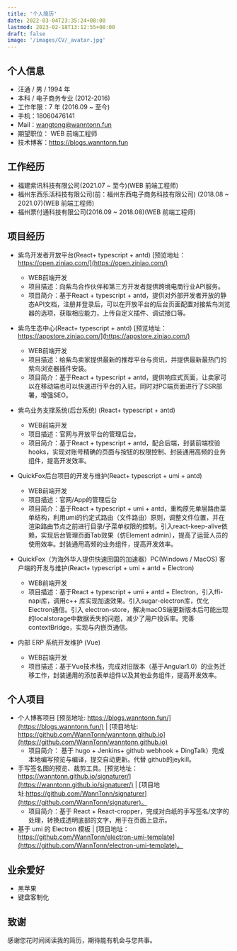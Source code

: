 ```yaml
---
title: '个人简历'
date: 2022-03-04T23:35:24+08:00
lastmod: 2023-02-18T13:12:55+08:00
draft: false
image: '/images/CV/_avatar.jpg'
---
```


<!--more-->
## 个人信息

- 汪通 / 男 / 1994 年
- 本科 / 电子商务专业 (2012-2016)
- 工作年限：7 年 (2016.09 ~ 至今)
- 手机：18060476141
- Mail：wangtong@wanntonn.fun
- 期望职位： WEB 前端工程师
- 技术博客：[https://blogs.wanntonn.fun ](https://blogs.wanntonn.fun)
  <!-- - GitHub: [https://github.com/WannTonn](https://github.com/WannTonn) -->

## 工作经历

- 福建紫讯科技有限公司(2021.07 ~ 至今)(WEB 前端工程师)
- 福州东西乐活科技有限公司(前：福州东西电子商务科技有限公司) (2018.08 ~ 2021.07)(WEB 前端工程师)
- 福州票付通科技有限公司(2016.09 ~ 2018.08)(WEB 前端工程师)

## 项目经历

- 紫鸟开发者开放平台(React+ typescript + antd) [预览地址：https://open.ziniao.com/](https://open.ziniao.com/)
    - WEB前端开发
    - 项目描述：向紫鸟合作伙伴和第三方开发者提供跨境电商行业API服务。
    - 项目简介：基于React + typescript + antd，提供对外部开发者开放的静态API文档，注册并登录后，可以在开放平台的后台页面配置对接紫鸟浏览器的选项，获取相应能力，上传自定义插件、调试接口等。
- 紫鸟生态中心(React+ typescript + antd) [预览地址：https://appstore.ziniao.com/](https://appstore.ziniao.com/)
    - WEB前端开发
    - 项目描述：给紫鸟卖家提供最新的推荐平台与资讯，并提供最新最热门的紫鸟浏览器插件安装。
    - 项目简介：基于React + typescript + antd，提供响应式页面，让卖家可以在移动端也可以快速进行平台的入驻。同时对PC端页面进行了SSR部署，增强SEO。

- 紫鸟业务支撑系统(后台系统) (React+ typescript + antd)
    - WEB前端开发
    -  项目描述：官网与开放平台的管理后台。
    -  项目简介：基于React + typescript + antd，配合后端，封装前端校验hooks，实现对账号精确的页面与按钮的权限控制、封装通用高频的业务组件，提高开发效率。

- QuickFox后台项目的开发与维护(React+ typescript + umi + antd)
    - WEB前端开发
    - 项目描述：官网/App的管理后台
    - 项目简介：基于React + typescript + umi + antd，重构原先单层路由菜单结构，利用umi的约定式路由（文件路由）原则，调整文件位置，并在渲染路由节点之前进行目录/子菜单权限的控制。引入react-keep-alive依赖，实现后台管理页面Tab效果（仿Element admin），提高了运营人员的使用效率。封装通用高频的业务组件，提高开发效率。

- QuickFox（为海外华人提供快速回国的加速器）PC(Windows / MacOS) 客户端的开发与维护(React+ typescript + umi + antd + Electron)
    - WEB前端开发
    - 项目描述：基于React + typescript + umi + antd + Electron，引入ffi-napi库，调用c++ 库实现加速效果。引入sugar-electron库，优化Electron通信。引入 electron-store，解决macOS端更新版本后可能出现的localstorage中数据丢失的问题，减少了用户投诉率。完善contextBridge，实现与内嵌页通信。
    
- 内部 ERP 系统开发维护 (Vue)
    - WEB前端开发
    - 项目描述：基于Vue技术栈，完成对旧版本（基于Angular1.0）的业务迁移工作，封装通用的添加表单组件以及其他业务组件，提高开发效率。

## 个人项目

- 个人博客项目 [预览地址: https://blogs.wanntonn.fun/](https://blogs.wanntonn.fun/) |  [项目地址: https://github.com/WannTonn/wanntonn.github.io](https://github.com/WannTonn/wanntonn.github.io)
    - 项目简介： 基于 hugo + Jenkins+ github webhook + DingTalk）完成本地编写预览与编译，提交自动更新。代替 github的jeykill。
-  手写签名图的预览、裁剪工具。[预览地址：https://wanntonn.github.io/signaturer/](https://wanntonn.github.io/signaturer/) | [项目地址:https://github.com/WannTonn/signaturer](https://github.com/WannTonn/signaturer)。
     - 项目简介：基于 React + React-cropper，完成对白纸的手写签名/文字的处理，转换成透明底部的文字，用于在页面上显示。  
- 基于 umi 的 Electron 模板  | [项目地址：https://github.com/WannTonn/electron-umi-template](https://github.com/WannTonn/electron-umi-template)。

## 业余爱好

- 黑苹果
- 键盘客制化

## 致谢

感谢您花时间阅读我的简历，期待能有机会与您共事。